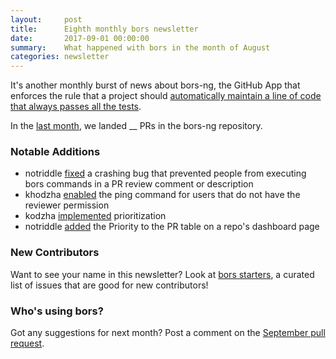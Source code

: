 ```yaml
---
layout:     post
title:      Eighth monthly bors newsletter
date:       2017-09-01 00:00:00
summary:    What happened with bors in the month of August
categories: newsletter
---
```


It's another monthly burst of news about bors-ng,
the GitHub App that enforces the rule that a project should
[automatically maintain a line of code that always passes all the tests](http://graydon2.dreamwidth.org/1597.html).

In the [last month](https://github.com/bors-ng/bors-ng/pulls?utf8=%E2%9C%93&q=is%3Apr%20is%3Aclosed%20closed%3A2017-08-01..2017-08-31),
we landed __ PRs in the bors-ng repository.


### Notable Additions

* notriddle [fixed](https://github.com/bors-ng/bors-ng/pull/249) a crashing bug that prevented people from executing bors commands in a PR review comment or description
* khodzha [enabled](https://github.com/bors-ng/bors-ng/pull/262) the ping command for users that do not have the reviewer permission
* kodzha [implemented](https://github.com/bors-ng/bors-ng/pull/258) prioritization
* notriddle [added](https://github.com/bors-ng/bors-ng/pull/268) the Priority to the PR table on a repo's dashboard page


### New Contributors

<!-- No new contributors this month. 😐 -->

Want to see your name in this newsletter? Look at [bors starters](https://bors.tech/starters/), a curated list of issues that are good for new contributors!


### Who's using bors?

<!-- No featured user this month. 😐 -->

Got any suggestions for next month?
Post a comment on the [September pull request](https://github.com/bors-ng/bors-ng.github.io/pull/10).
